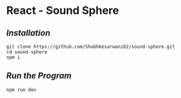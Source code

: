 
# React - Sound Sphere #


## *Installation* ##

    git clone https://github.com/Shubhkesarwani02/sound-sphere.git
    cd sound-sphere
	npm i

## *Run the Program* ##
	
	npm run dev
